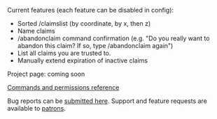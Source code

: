 Current features (each feature can be disabled in config):
- Sorted /claimslist (by coordinate, by x, then z)
- Name claims
- /abandonclaim command confirmation (e.g. "Do you really want to abandon this claim? If so, type /abandonclaim again")
- List all claims you are trusted to.
- Manually extend expiration of inactive claims

Project page: coming soon

[Commands and permissions reference](src/main/resources/plugin.yml)

Bug reports can be [submitted here](../../issues). Support and feature requests are available to [patrons](https://r.robomwm.com/patreon).
